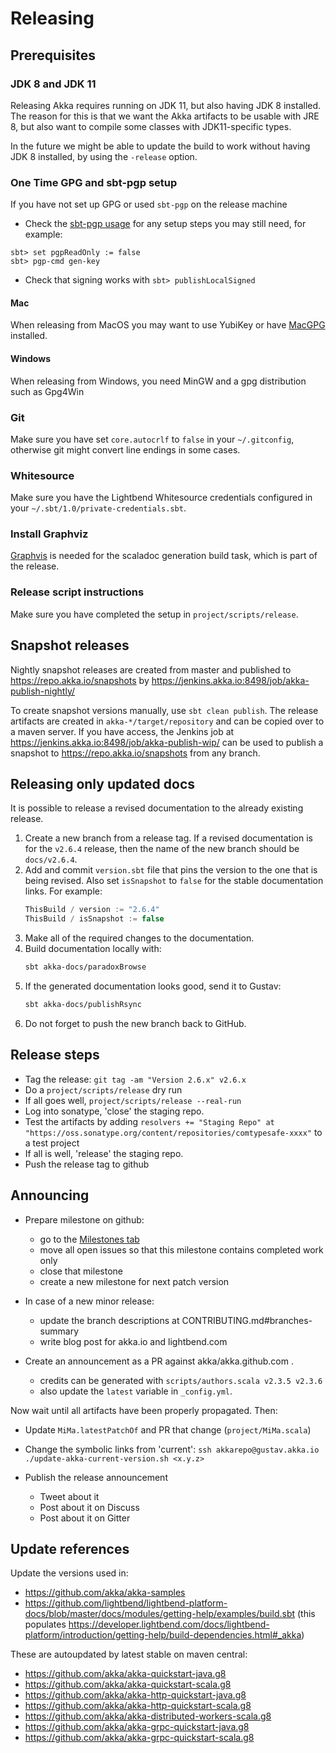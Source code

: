# Releasing

## Prerequisites

### JDK 8 and JDK 11

Releasing Akka requires running on JDK 11, but also having JDK 8
installed. The reason for this is that we want the Akka artifacts to be
usable with JRE 8, but also want to compile some classes with JDK11-specific
types.

In the future we might be able to update the build to work
without having JDK 8 installed, by using the `-release` option.

### One Time GPG and sbt-pgp setup

If you have not set up GPG or used `sbt-pgp` on the release machine
* Check the [sbt-pgp usage](https://www.scala-sbt.org/sbt-pgp/usage.html) for any setup steps you may still need, for example:
```
sbt> set pgpReadOnly := false
sbt> pgp-cmd gen-key
```    
* Check that signing works with `sbt> publishLocalSigned`
   
#### Mac

When releasing from MacOS you may want to use YubiKey or have [MacGPG](https://gpgtools.org) installed.

#### Windows

When releasing from Windows, you need MinGW and a gpg distribution such as Gpg4Win

### Git

Make sure you have set `core.autocrlf` to `false` in your `~/.gitconfig`,
otherwise git might convert line endings in some cases.

### Whitesource

Make sure you have the Lightbend Whitesource credentials configured in
your `~/.sbt/1.0/private-credentials.sbt`.

### Install Graphviz

[Graphvis](https://graphviz.gitlab.io/download/) is needed for the 
scaladoc generation build task, which is part of the release.
 
### Release script instructions

Make sure you have completed the setup in `project/scripts/release`.

## Snapshot releases

Nightly snapshot releases are created from master and published to
https://repo.akka.io/snapshots by https://jenkins.akka.io:8498/job/akka-publish-nightly/

To create snapshot versions manually, use `sbt clean publish`.
The release artifacts are created in `akka-*/target/repository` and can be
copied over to a maven server. If you have access, the Jenkins job at
https://jenkins.akka.io:8498/job/akka-publish-wip/ can be used to publish
a snapshot to https://repo.akka.io/snapshots from any branch.

## Releasing only updated docs

It is possible to release a revised documentation to the already existing release.

1. Create a new branch from a release tag. If a revised documentation is for the `v2.6.4` release, then the name of the new branch should be `docs/v2.6.4`.
1. Add and commit `version.sbt` file that pins the version to the one that is being revised. Also set `isSnapshot` to `false` for the stable documentation links. For example:
    ```scala
    ThisBuild / version := "2.6.4"
    ThisBuild / isSnapshot := false
    ```
1. Make all of the required changes to the documentation.
1. Build documentation locally with:
    ```sh
    sbt akka-docs/paradoxBrowse
    ```
1. If the generated documentation looks good, send it to Gustav:
    ```sh
    sbt akka-docs/publishRsync
    ```
1. Do not forget to push the new branch back to GitHub.

## Release steps

* Tag the release: `git tag -am "Version 2.6.x" v2.6.x`
* Do a `project/scripts/release` dry run
* If all goes well, `project/scripts/release --real-run`
* Log into sonatype, 'close' the staging repo.
* Test the artifacts by adding `resolvers += "Staging Repo" at "https://oss.sonatype.org/content/repositories/comtypesafe-xxxx"` to a test project
* If all is well, 'release' the staging repo.
* Push the release tag to github

## Announcing

* Prepare milestone on github:
  * go to the [Milestones tab](https://github.com/akka/akka/milestones)
  * move all open issues so that this milestone contains completed work only
  * close that milestone
  * create a new milestone for next patch version

* In case of a new minor release:
  * update the branch descriptions at CONTRIBUTING.md#branches-summary
  * write blog post for akka.io and lightbend.com

* Create an announcement as a PR against akka/akka.github.com .
  * credits can be generated with `scripts/authors.scala v2.3.5 v2.3.6`
  * also update the `latest` variable in `_config.yml`.

Now wait until all artifacts have been properly propagated. Then:

* Update `MiMa.latestPatchOf` and PR that change (`project/MiMa.scala`)

* Change the symbolic links from 'current': `ssh akkarepo@gustav.akka.io ./update-akka-current-version.sh <x.y.z>`

* Publish the release announcement
  * Tweet about it
  * Post about it on Discuss
  * Post about it on Gitter

## Update references

Update the versions used in:

* https://github.com/akka/akka-samples
* https://github.com/lightbend/lightbend-platform-docs/blob/master/docs/modules/getting-help/examples/build.sbt (this populates https://developer.lightbend.com/docs/lightbend-platform/introduction/getting-help/build-dependencies.html#_akka)

These are autoupdated by latest stable on maven central:
* https://github.com/akka/akka-quickstart-java.g8
* https://github.com/akka/akka-quickstart-scala.g8
* https://github.com/akka/akka-http-quickstart-java.g8
* https://github.com/akka/akka-http-quickstart-scala.g8
* https://github.com/akka/akka-distributed-workers-scala.g8
* https://github.com/akka/akka-grpc-quickstart-java.g8
* https://github.com/akka/akka-grpc-quickstart-scala.g8
